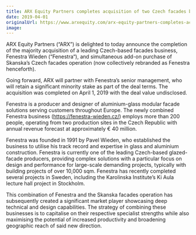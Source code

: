```yaml
---
title: ARX Equity Partners completes acquisition of two Czech facades businesses
date: 2019-04-01
originalUrl: https://www.arxequity.com/arx-equity-partners-completes-acquisition-of-two-czech-facades-businesses/
image:
---
```


ARX Equity Partners (“ARX”) is delighted to today announce the completion of the majority acquisition of a leading Czech-based facades business, Fenestra Wieden (“Fenestra“), and simultaneous add-on purchase of Skanska’s Czech facades operation (now collectively rebranded as Fenestra henceforth).

Going forward, ARX will partner with Fenestra’s senior management, who will retain a significant minority stake as part of the deal terms. The acquisition was completed on April 1, 2019 with the deal value undisclosed.

Fenestra is a producer and designer of aluminium-glass modular facade solutions serving customers throughout Europe. The newly combined Fenestra business (https://fenestra-wieden.cz/) employs more than 200 people, operating from two production sites in the Czech Republic with annual revenue forecast at approximately € 40 million.

Fenestra was founded in 1991 by Pavel Wieden, who established the business to utilise his track record and expertise in glass and aluminium construction. Fenestra is currently one of the leading Czech-based glazed-facade producers, providing complex solutions with a particular focus on design and performance for large-scale demanding projects, typically with building projects of over 10,000 sqm. Fenestra has recently completed several projects in Sweden, including the Karolinska Institute’s Ki Aula lecture hall project in Stockholm.

This combination of Fenestra and the Skanska facades operation has subsequently created a significant market player showcasing deep technical and design capabilities. The strategy of combining these businesses is to capitalise on their respective specialist strengths while also maximising the potential of increased productivity and broadening geographic reach of said new direction.
